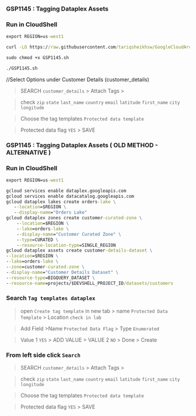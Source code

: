 ### GSP1145 :  Tagging Dataplex Assets 

### Run in CloudShell
```cmd
export REGION=us-west1
```
```cmd
curl -LO https://raw.githubusercontent.com/tariqsheikhsw/GoogleCloudArchitectLabs/main/Solutions/GSP1145.sh

sudo chmod +x GSP1145.sh

./GSP1145.sh
```
//Select Options under Customer Details (customer_details)
> SEARCH `customer_details` > Attach Tags >
 
> check `zip` `state` `last_name` `country` `email` `latitude` `first_name` `city` `longitude`

> Choose the tag templates `Protected data template`

> Protected data flag `YES` > SAVE 

### GSP1145 :  Tagging Dataplex Assets ( OLD METHOD - ALTERNATIVE ) 

### Run in CloudShell
```cmd
export REGION=us-west1
```
```cmd
gcloud services enable dataplex.googleapis.com
gcloud services enable datacatalog.googleapis.com
gcloud dataplex lakes create orders-lake \
   --location=$REGION \
   --display-name="Orders Lake"
gcloud dataplex zones create customer-curated-zone \
    --location=$REGION \
    --lake=orders-lake \
    --display-name="Customer Curated Zone" \
    --type=CURATED \
    --resource-location-type=SINGLE_REGION
gcloud dataplex assets create customer-details-dataset \
--location=$REGION \
--lake=orders-lake \
--zone=customer-curated-zone \
--display-name="Customer Details Dataset" \
--resource-type=BIGQUERY_DATASET \
--resource-name=projects/$DEVSHELL_PROJECT_ID/datasets/customers
```
### Search `Tag templates dataplex`
> open `Create tag template` in new tab > name `Protected Data Template` > Location `check in lab`

>Add Field >Name `Protected Data Flag` > Type `Enumerated` 

> Value 1 `YES` > ADD VALUE > VALUE 2 `NO` > Done > Create

### From left side click `Search`
> SEARCH `customer_details` > Attach Tags >
 
> check `zip` `state` `last_name` `country` `email` `latitude` `first_name` `city` `longitude`

>Choose the tag templates `Protected data template`

>Protected data flag `YES` > SAVE 
